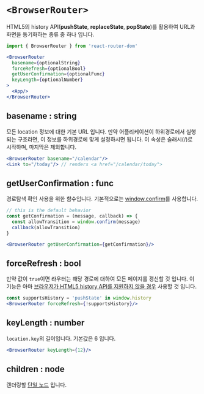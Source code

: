 # `<BrowserRouter>`

HTML5의 history API(__pushState__, __replaceState__, __popState__)를 활용하여 URL과 화면을 동기화하는 [<Router>](/api/router.md) 종류 중 하나 입니다.

```jsx
import { BrowserRouter } from 'react-router-dom'

<BrowserRouter
  basename={optionalString}
  forceRefresh={optionalBool}
  getUserConfirmation={optionalFunc}
  keyLength={optionalNumber}
>
  <App/>
</BrowserRouter>
```

## basename : string

모든 location 정보에 대한 기본 URL 입니다. 만약 어플리케이션이 하위경로에서 실행되는 구조라면, 이 정보를 하위경로에 맞게 설정하시면 됩니다. 이 속성은 슬래시(/)로 시작하며, 마지막은 제외합니다.

```jsx
<BrowserRouter basename="/calendar"/>
<Link to="/today"/> // renders <a href="/calendar/today">
```

## getUserConfirmation : func

경로탐색 확인 사용을 위한 함수입니다. 기본적으로는 [window.confirm](https://developer.mozilla.org/en-US/docs/Web/API/Window/confirm)를 사용합니다.

```jsx
// this is the default behavior
const getConfirmation = (message, callback) => {
  const allowTransition = window.confirm(message)
  callback(allowTransition)
}

<BrowserRouter getUserConfirmation={getConfirmation}/>
```

## forceRefresh : bool

만약 값이 `true`이면 라우터는 해당 경로에 대하여 모든 페이지를 갱신할 것 입니다. 이 기능은 아마 [브라우저가 HTML5 history API를 지원하지 않을 경우](https://caniuse.com/#feat=history) 사용할 것 입니다.

```jsx
const supportsHistory = 'pushState' in window.history
<BrowserRouter forceRefresh={!supportsHistory}/>
```

## keyLength : number

`location.key`의 길이입니다. 기본값은 6 입니다.

```jsx
<BrowserRouter keyLength={12}/>
```

## children : node

렌더링할 [단일 노드](https://reactjs.org/docs/react-api.html#react.children.only) 입니다.